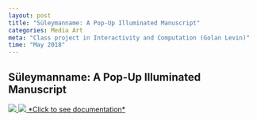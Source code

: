 ```yaml
---
layout: post
title: "Süleymanname: A Pop-Up Illuminated Manuscript"
categories: Media Art
meta: "Class project in Interactivity and Computation (Golan Levin)"
time: "May 2018"
---
```


## Süleymanname: A Pop-Up Illuminated Manuscript

<a href="http://cmuems.com/2018/60212s/joxin/05/04/joxin-finalproject/">
<img src="/assets/popup1.gif"> </a>

<a href="http://cmuems.com/2018/60212s/joxin/05/04/joxin-finalproject/">
<img src="/assets/popup2.gif"> </a>

<a href="http://cmuems.com/2018/60212s/joxin/05/04/joxin-finalproject/">
*Click to see documentation* </a>

